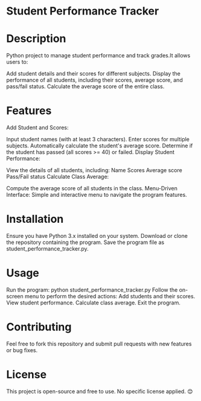 
# Student Performance Tracker

# Description
Python project to manage student performance and track grades.It allows users to:

Add student details and their scores for different subjects.
Display the performance of all students, including their scores, average score, and pass/fail status.
Calculate the average score of the entire class.
# Features
Add Student and Scores:

Input student names (with at least 3 characters).
Enter scores for multiple subjects.
Automatically calculate the student's average score.
Determine if the student has passed (all scores >= 40) or failed.
Display Student Performance:

View the details of all students, including:
Name
Scores
Average score
Pass/Fail status
Calculate Class Average:

Compute the average score of all students in the class.
Menu-Driven Interface:
Simple and interactive menu to navigate the program features.

# Installation
Ensure you have Python 3.x installed on your system.
Download or clone the repository containing the program.
Save the program file as student_performance_tracker.py.

# Usage
Run the program:
python student_performance_tracker.py
Follow the on-screen menu to perform the desired actions:
Add students and their scores.
View student performance.
Calculate class average.
Exit the program.

# Contributing
Feel free to fork this repository and submit pull requests with new features or bug fixes.

# License
This project is open-source and free to use. No specific license applied. 😊

